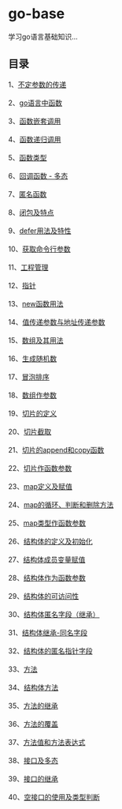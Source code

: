 # go-base
学习go语言基础知识...
## 目录
1、[不定参数的传递](https://github.com/lzj09/go-base/blob/master/indefinite_params.go)<br><br>
2、[go语言中函数](https://github.com/lzj09/go-base/blob/master/func.go)<br><br>
3、[函数嵌套调用](https://github.com/lzj09/go-base/blob/master/func_nesting.go)<br><br>
4、[函数递归调用](https://github.com/lzj09/go-base/blob/master/func_recursive.go)<br><br>
5、[函数类型](https://github.com/lzj09/go-base/blob/master/func_type.go)<br><br>
6、[回调函数 - 多态](https://github.com/lzj09/go-base/blob/master/callback_func.go)<br><br>
7、[匿名函数](https://github.com/lzj09/go-base/blob/master/anonymous_func.go)<br><br>
8、[闭包及特点](https://github.com/lzj09/go-base/blob/master/closure.go)<br><br>
9、[defer用法及特性](https://github.com/lzj09/go-base/blob/master/defer.go)<br><br>
10、[获取命令行参数](https://github.com/lzj09/go-base/blob/master/command_args.go)<br><br>
11、[工程管理](https://github.com/lzj09/go-base/tree/master/proj_manage)<br><br>
12、[指针](https://github.com/lzj09/go-base/blob/master/pointer.go)<br><br>
13、[new函数用法](https://github.com/lzj09/go-base/blob/master/new_func.go)<br><br>
14、[值传递参数与地址传递参数](https://github.com/lzj09/go-base/blob/master/value_pointer_transfer.go)<br><br>
15、[数组及其用法](https://github.com/lzj09/go-base/blob/master/array.go)<br><br>
16、[生成随机数](https://github.com/lzj09/go-base/blob/master/rand.go)<br><br>
17、[冒泡排序](https://github.com/lzj09/go-base/blob/master/bubble_sort.go)<br><br>
18、[数组作参数](https://github.com/lzj09/go-base/blob/master/array_param.go)<br><br>
19、[切片的定义](https://github.com/lzj09/go-base/blob/master/slice_def.go)<br><br>
20、[切片截取](https://github.com/lzj09/go-base/blob/master/slice_split.go)<br><br>
21、[切片的append和copy函数](https://github.com/lzj09/go-base/blob/master/slice_append_copy.go)<br><br>
22、[切片作函数参数](https://github.com/lzj09/go-base/blob/master/slice_param.go)<br><br>
23、[map定义及赋值](https://github.com/lzj09/go-base/blob/master/map_base.go)<br><br>
24、[map的循环、判断和删除方法](https://github.com/lzj09/go-base/blob/master/map_loop_if_del.go)<br><br>
25、[map类型作函数参数](https://github.com/lzj09/go-base/blob/master/map_param.go)<br><br>
26、[结构体的定义及初始化](https://github.com/lzj09/go-base/blob/master/struct_init.go)<br><br>
27、[结构体成员变量赋值](https://github.com/lzj09/go-base/blob/master/struct_var.go)<br><br>
28、[结构体作为函数参数](https://github.com/lzj09/go-base/blob/master/struct_param.go)<br><br>
29、[结构体的可访问性](https://github.com/lzj09/go-base/tree/master/struct_manage)<br><br>
30、[结构体匿名字段（继承）](https://github.com/lzj09/go-base/blob/master/anonymous_field.go)<br><br>
31、[结构体继承-同名字段](https://github.com/lzj09/go-base/blob/master/same_field.go)<br><br>
32、[结构体的匿名指针字段](https://github.com/lzj09/go-base/blob/master/point_anonymous_field.go)<br><br>
33、[方法](https://github.com/lzj09/go-base/blob/master/method.go)<br><br>
34、[结构体方法](https://github.com/lzj09/go-base/blob/master/struct_method.go)<br><br>
35、[方法的继承](https://github.com/lzj09/go-base/blob/master/method_inherit.go)<br><br>
36、[方法的覆盖](https://github.com/lzj09/go-base/blob/master/method_override.go)<br><br>
37、[方法值和方法表达式](https://github.com/lzj09/go-base/blob/master/method_value_expression.go)<br><br>
38、[接口及多态](https://github.com/lzj09/go-base/blob/master/interface.go)<br><br>
39、[接口的继承](https://github.com/lzj09/go-base/blob/master/interface_extends.go)<br><br>
40、[空接口的使用及类型判断](https://github.com/lzj09/go-base/blob/master/empty_interface.go)<br><br>
